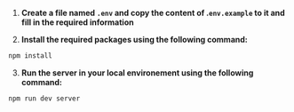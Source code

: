 1. **Create a file named `.env` and copy the content of .`env.example` to it and fill in the required information**

2. **Install the required packages using the following command:**

```bash 
npm install
```

3. **Run the server in your local environement using the following command:**

```bash
npm run dev server
